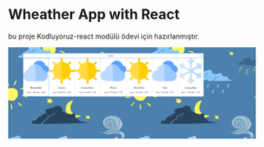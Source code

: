 # Wheather App with React

bu proje Kodluyoruz-react modülü ödevi için hazırlanmıştır.

![image info](src/assets/App.png)

